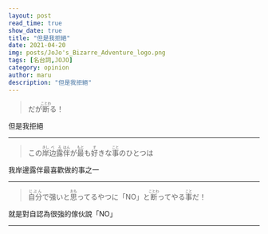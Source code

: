 ```yaml
---
layout: post
read_time: true
show_date: true
title: "但是我拒絕"
date: 2021-04-20
img: posts/JoJo's_Bizarre_Adventure_logo.png
tags: [名台詞,JOJO]
category: opinion
author: maru
description: "但是我拒絕"
---
```

> <div>だが<ruby><rb>断</rb><rt>ことわ</rt></ruby>る！</div>

但是我拒絕

---
> <div>この<ruby><rb>岸</rb><rt>きし</rt></ruby><ruby><rb>边露</rb><rt>べろ</rt></ruby><ruby><rb>伴</rb><rt>はん</rt></ruby>が<ruby><rb>最</rb><rt>もと</rt></ruby>も<ruby><rb>好</rb><rt>す</rt></ruby>きな<ruby><rb>事</rb><rt>こと</rt></ruby>のひとつは</div>

我岸邊露伴最喜歡做的事之一

---
> <div><ruby><rb>自分</rb><rt>じぶん</rt></ruby>で强いと<ruby><rb>思</rb><rt>おも</rt></ruby>ってるやつに「NO」と<ruby><rb>断</rb><rt>ことわ</rt></ruby>ってやる<ruby><rb>事</rb><rt>こと</rt></ruby>だ！</div>

就是對自認為很強的傢伙說「NO」

---
